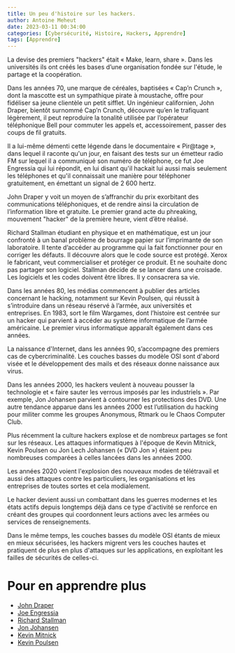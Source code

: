 ```yaml
---
title: Un peu d'histoire sur les hackers.
author: Antoine Meheut
date: 2023-03-11 00:34:00
categories: [Cybersécurité, Histoire, Hackers, Apprendre]
tags: [Apprendre]
---
```


La devise des premiers "hackers" était « Make, learn, share ». Dans les universités ils ont créés les bases d’une organisation fondée sur l'étude, le partage et la coopération.

Dans les années 70, une marque de céréales, baptisées « Cap’n Crunch », dont la mascotte est un sympathique pirate à moustache, offre pour fidéliser sa jeune clientèle un petit sifflet. Un ingénieur californien, John Draper, bientôt surnommé Cap’n Crunch, découvre qu’en le trafiquant légèrement, il peut reproduire la tonalité utilisée par l’opérateur téléphonique Bell pour commuter les appels et, accessoirement, passer des coups de fil gratuits.

Il a lui-même démenti cette légende dans le documentaire « Pir@tage », dans lequel il raconte qu'un jour, en faisant des tests sur un émetteur radio FM sur lequel il a communiqué son numéro de téléphone, ce fut Joe Engressia qui lui répondit, en lui disant qu'il hackait lui aussi mais seulement les téléphones et qu'il connaissait une manière pour téléphoner gratuitement, en émettant un signal de 2 600 hertz.

John Draper y voit un moyen de s’affranchir du prix exorbitant des communications téléphoniques, et de rendre ainsi la circulation de l’information libre et gratuite. Le premier grand acte du phreaking, mouvement "hacker" de la première heure, vient d’être réalisé.

Richard Stallman étudiant en physique et en mathématique, est un jour confronté à un banal problème de bourrage papier sur l’imprimante de son laboratoire. Il tente d’accéder au programme qui la fait fonctionner pour en corriger les défauts. Il découvre alors que le code source est protégé. Xerox le fabricant, veut commercialiser et protéger ce produit. Et ne souhaite donc pas partager son logiciel. Stallman décide de se lancer dans une croisade. Les logiciels et les codes doivent être libres. Il y consacrera sa vie.

Dans les années 80, les médias commencent à publier des articles concernant le hacking, notamment sur Kevin Poulsen, qui réussit à s’introduire dans un réseau réservé à l’armée, aux universités et entreprises. En 1983, sort le film Wargames, dont l’histoire est centrée sur un hacker qui parvient à accéder au système informatique de l’armée américaine. Le premier virus informatique apparaît également dans ces années.

La naissance d'Internet, dans les années 90, s’accompagne des premiers cas de cybercriminalité. Les couches basses du modèle OSI sont d'abord visée et le développement des mails et des réseaux donne naissance aux virus.

Dans les années 2000, les hackers veulent à nouveau pousser la technologie et « faire sauter les verrous imposés par les industriels ». Par exemple, Jon Johansen parvient à contourner les protections des DVD. Une autre tendance apparue dans les années 2000 est l’utilisation du hacking pour militer comme les groupes Anonymous, Rtmark ou le Chaos Computer Club.

Plus récemment la culture hackers explose et de nombreux partages se font sur les réseaux. Les attaques informatiques à l'époque de Kevin Mitnick, Kevin Poulsen ou Jon Lech Johansen (« DVD Jon ») étaient peu nombreuses comparées à celles lancées dans les années 2000.

Les années 2020 voient l'explosion des nouveaux modes de télétravail et aussi des attaques contre les particuliers, les organisations et les entreprises de toutes sortes et cela modialement.
 
 Le hacker devient aussi un combattant dans les guerres modernes et les états actifs depuis longtemps déjà dans ce type d'activité se renforce en créant des groupes qui coordonnent leurs actions avec les armées ou services de renseignements.

 Dans le même temps, les couches basses du modèle OSI étants de mieux en mieux sécurisées, les hackers migrent vers les couches hautes et pratiquent de plus en plus d'attaques sur les applications, en exploitant les failles de sécurités de celles-ci.
 
 # Pour en apprendre plus

* [John Draper](https://fr.wikipedia.org/wiki/John_Draper)
* [Joe Engressia](https://en.wikipedia.org/wiki/Joybubbles)
* [Richard Stallman](https://fr.wikipedia.org/wiki/Richard_Stallman)
* [Jon Johansen](https://fr.wikipedia.org/wiki/Jon_Lech_Johansen)
* [Kevin Mitnick](https://fr.wikipedia.org/wiki/Kevin_Mitnick)
* [Kevin Poulsen](https://fr.wikipedia.org/wiki/Kevin_Poulsen)
